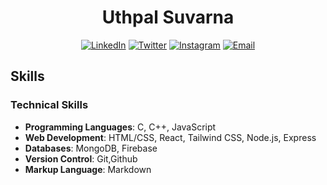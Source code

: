 <h1 style="text-align: center;">Uthpal Suvarna</h1>
<div style="text-align: center;">

[![LinkedIn](https://img.shields.io/badge/LinkedIn-0077B5?style=flat-square&logo=linkedin&logoColor=white)](https://linkedin.com/in/uthpalsuvarna)
[![Twitter](https://img.shields.io/badge/X(Twitter)-1DA1F2?style=flat-square&logo=x&logoColor=white)](https://twitter.com/@SuvarnaUthpal)
[![Instagram](https://img.shields.io/badge/Instagram-%23E4405F?style=flat-square&logo=instagram&logoColor=white)](https://instagram.com/uthpal.suvarna)
[![Email](https://img.shields.io/badge/Email-red?style=flat-square&logo=gmail&logoColor=white)](mailto:uthpal33@gmail.com)
</div>


## Skills
### Technical Skills
- **Programming Languages**: C, C++, JavaScript
- **Web Development**: HTML/CSS, React, Tailwind CSS, Node.js, Express
- **Databases**: MongoDB, Firebase
- **Version Control**: Git,Github
- **Markup Language**: Markdown
<!--
**UthpalSuvarna/UthpalSuvarna** is a ✨ _special_ ✨ repository because its `README.md` (this file) appears on your GitHub profile.

Here are some ideas to get you started:

- 🔭 I’m currently working on ...
- 🌱 I’m currently learning ...
- 👯 I’m looking to collaborate on ...
- 🤔 I’m looking for help with ...
- 💬 Ask me about ...
- 📫 How to reach me: ...
- 😄 Pronouns: ...
- ⚡ Fun fact: ...
-->
